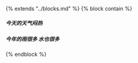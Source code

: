 {% extends "../blocks.md" %} {% block contain %}






##### 今天的天气闷热

##### 今年的雨很多 水也很多
{% endblock %}